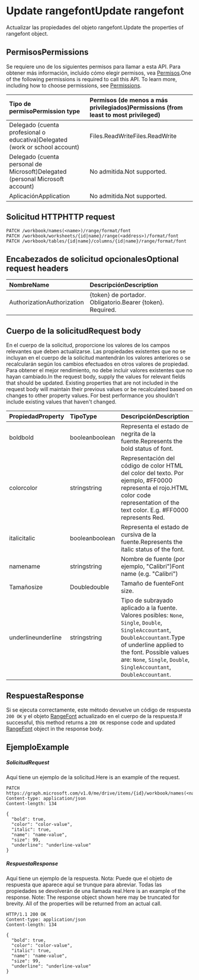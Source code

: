 # <a name="update-rangefont"></a><span data-ttu-id="8402c-101">Update rangefont</span><span class="sxs-lookup"><span data-stu-id="8402c-101">Update rangefont</span></span>

<span data-ttu-id="8402c-102">Actualizar las propiedades del objeto rangefont.</span><span class="sxs-lookup"><span data-stu-id="8402c-102">Update the properties of rangefont object.</span></span>
## <a name="permissions"></a><span data-ttu-id="8402c-103">Permisos</span><span class="sxs-lookup"><span data-stu-id="8402c-103">Permissions</span></span>
<span data-ttu-id="8402c-p101">Se requiere uno de los siguientes permisos para llamar a esta API. Para obtener más información, incluido cómo elegir permisos, vea [Permisos](../../../concepts/permissions_reference.md).</span><span class="sxs-lookup"><span data-stu-id="8402c-p101">One of the following permissions is required to call this API. To learn more, including how to choose permissions, see [Permissions](../../../concepts/permissions_reference.md).</span></span>

|<span data-ttu-id="8402c-106">Tipo de permiso</span><span class="sxs-lookup"><span data-stu-id="8402c-106">Permission type</span></span>      | <span data-ttu-id="8402c-107">Permisos (de menos a más privilegiados)</span><span class="sxs-lookup"><span data-stu-id="8402c-107">Permissions (from least to most privileged)</span></span>              |
|:--------------------|:---------------------------------------------------------|
|<span data-ttu-id="8402c-108">Delegado (cuenta profesional o educativa)</span><span class="sxs-lookup"><span data-stu-id="8402c-108">Delegated (work or school account)</span></span> | <span data-ttu-id="8402c-109">Files.ReadWrite</span><span class="sxs-lookup"><span data-stu-id="8402c-109">Files.ReadWrite</span></span>    |
|<span data-ttu-id="8402c-110">Delegado (cuenta personal de Microsoft)</span><span class="sxs-lookup"><span data-stu-id="8402c-110">Delegated (personal Microsoft account)</span></span> | <span data-ttu-id="8402c-111">No admitida.</span><span class="sxs-lookup"><span data-stu-id="8402c-111">Not supported.</span></span>    |
|<span data-ttu-id="8402c-112">Aplicación</span><span class="sxs-lookup"><span data-stu-id="8402c-112">Application</span></span> | <span data-ttu-id="8402c-113">No admitida.</span><span class="sxs-lookup"><span data-stu-id="8402c-113">Not supported.</span></span> |

## <a name="http-request"></a><span data-ttu-id="8402c-114">Solicitud HTTP</span><span class="sxs-lookup"><span data-stu-id="8402c-114">HTTP request</span></span>
<!-- { "blockType": "ignored" } -->
```http
PATCH /workbook/names(<name>)/range/format/font
PATCH /workbook/worksheets/{id|name}/range(<address>)/format/font
PATCH /workbook/tables/{id|name}/columns/{id|name}/range/format/font
```
## <a name="optional-request-headers"></a><span data-ttu-id="8402c-115">Encabezados de solicitud opcionales</span><span class="sxs-lookup"><span data-stu-id="8402c-115">Optional request headers</span></span>
| <span data-ttu-id="8402c-116">Nombre</span><span class="sxs-lookup"><span data-stu-id="8402c-116">Name</span></span>       | <span data-ttu-id="8402c-117">Descripción</span><span class="sxs-lookup"><span data-stu-id="8402c-117">Description</span></span>|
|:-----------|:-----------|
| <span data-ttu-id="8402c-118">Authorization</span><span class="sxs-lookup"><span data-stu-id="8402c-118">Authorization</span></span>  | <span data-ttu-id="8402c-p102">{token} de portador. Obligatorio.</span><span class="sxs-lookup"><span data-stu-id="8402c-p102">Bearer {token}. Required.</span></span> |

## <a name="request-body"></a><span data-ttu-id="8402c-121">Cuerpo de la solicitud</span><span class="sxs-lookup"><span data-stu-id="8402c-121">Request body</span></span>
<span data-ttu-id="8402c-p103">En el cuerpo de la solicitud, proporcione los valores de los campos relevantes que deben actualizarse. Las propiedades existentes que no se incluyan en el cuerpo de la solicitud mantendrán los valores anteriores o se recalcularán según los cambios efectuados en otros valores de propiedad. Para obtener el mejor rendimiento, no debe incluir valores existentes que no hayan cambiado.</span><span class="sxs-lookup"><span data-stu-id="8402c-p103">In the request body, supply the values for relevant fields that should be updated. Existing properties that are not included in the request body will maintain their previous values or be recalculated based on changes to other property values. For best performance you shouldn't include existing values that haven't changed.</span></span>

| <span data-ttu-id="8402c-125">Propiedad</span><span class="sxs-lookup"><span data-stu-id="8402c-125">Property</span></span>     | <span data-ttu-id="8402c-126">Tipo</span><span class="sxs-lookup"><span data-stu-id="8402c-126">Type</span></span>   |<span data-ttu-id="8402c-127">Descripción</span><span class="sxs-lookup"><span data-stu-id="8402c-127">Description</span></span>|
|:---------------|:--------|:----------|
|<span data-ttu-id="8402c-128">bold</span><span class="sxs-lookup"><span data-stu-id="8402c-128">bold</span></span>|<span data-ttu-id="8402c-129">boolean</span><span class="sxs-lookup"><span data-stu-id="8402c-129">boolean</span></span>|<span data-ttu-id="8402c-130">Representa el estado de negrita de la fuente.</span><span class="sxs-lookup"><span data-stu-id="8402c-130">Represents the bold status of font.</span></span>|
|<span data-ttu-id="8402c-131">color</span><span class="sxs-lookup"><span data-stu-id="8402c-131">color</span></span>|<span data-ttu-id="8402c-132">string</span><span class="sxs-lookup"><span data-stu-id="8402c-132">string</span></span>|<span data-ttu-id="8402c-p104">Representación del código de color HTML del color del texto. Por ejemplo, #FF0000 representa el rojo.</span><span class="sxs-lookup"><span data-stu-id="8402c-p104">HTML color code representation of the text color. E.g. #FF0000 represents Red.</span></span>|
|<span data-ttu-id="8402c-136">italic</span><span class="sxs-lookup"><span data-stu-id="8402c-136">italic</span></span>|<span data-ttu-id="8402c-137">boolean</span><span class="sxs-lookup"><span data-stu-id="8402c-137">boolean</span></span>|<span data-ttu-id="8402c-138">Representa el estado de cursiva de la fuente.</span><span class="sxs-lookup"><span data-stu-id="8402c-138">Represents the italic status of the font.</span></span>|
|<span data-ttu-id="8402c-139">name</span><span class="sxs-lookup"><span data-stu-id="8402c-139">name</span></span>|<span data-ttu-id="8402c-140">string</span><span class="sxs-lookup"><span data-stu-id="8402c-140">string</span></span>|<span data-ttu-id="8402c-141">Nombre de fuente (por ejemplo, "Calibri")</span><span class="sxs-lookup"><span data-stu-id="8402c-141">Font name (e.g. "Calibri")</span></span>|
|<span data-ttu-id="8402c-142">Tamaño</span><span class="sxs-lookup"><span data-stu-id="8402c-142">size</span></span>|<span data-ttu-id="8402c-143">Double</span><span class="sxs-lookup"><span data-stu-id="8402c-143">double</span></span>|<span data-ttu-id="8402c-144">Tamaño de fuente</span><span class="sxs-lookup"><span data-stu-id="8402c-144">Font size.</span></span>|
|<span data-ttu-id="8402c-145">underline</span><span class="sxs-lookup"><span data-stu-id="8402c-145">underline</span></span>|<span data-ttu-id="8402c-146">string</span><span class="sxs-lookup"><span data-stu-id="8402c-146">string</span></span>|<span data-ttu-id="8402c-p105">Tipo de subrayado aplicado a la fuente. Valores posibles: `None`, `Single`, `Double`, `SingleAccountant`, `DoubleAccountant`.</span><span class="sxs-lookup"><span data-stu-id="8402c-p105">Type of underline applied to the font. Possible values are: `None`, `Single`, `Double`, `SingleAccountant`, `DoubleAccountant`.</span></span>|

## <a name="response"></a><span data-ttu-id="8402c-149">Respuesta</span><span class="sxs-lookup"><span data-stu-id="8402c-149">Response</span></span>

<span data-ttu-id="8402c-150">Si se ejecuta correctamente, este método devuelve un código de respuesta `200 OK` y el objeto [RangeFont](../resources/rangefont.md) actualizado en el cuerpo de la respuesta.</span><span class="sxs-lookup"><span data-stu-id="8402c-150">If successful, this method returns a `200 OK` response code and updated [RangeFont](../resources/rangefont.md) object in the response body.</span></span>
## <a name="example"></a><span data-ttu-id="8402c-151">Ejemplo</span><span class="sxs-lookup"><span data-stu-id="8402c-151">Example</span></span>
##### <a name="request"></a><span data-ttu-id="8402c-152">Solicitud</span><span class="sxs-lookup"><span data-stu-id="8402c-152">Request</span></span>
<span data-ttu-id="8402c-153">Aquí tiene un ejemplo de la solicitud.</span><span class="sxs-lookup"><span data-stu-id="8402c-153">Here is an example of the request.</span></span>
<!-- {
  "blockType": "request",
  "name": "update_rangefont"
}-->
```http
PATCH https://graph.microsoft.com/v1.0/me/drive/items/{id}/workbook/names(<name>)/range/format/font
Content-type: application/json
Content-length: 134

{
  "bold": true,
  "color": "color-value",
  "italic": true,
  "name": "name-value",
  "size": 99,
  "underline": "underline-value"
}
```
##### <a name="response"></a><span data-ttu-id="8402c-154">Respuesta</span><span class="sxs-lookup"><span data-stu-id="8402c-154">Response</span></span>
<span data-ttu-id="8402c-p106">Aquí tiene un ejemplo de la respuesta. Nota: Puede que el objeto de respuesta que aparece aquí se trunque para abreviar. Todas las propiedades se devolverán de una llamada real.</span><span class="sxs-lookup"><span data-stu-id="8402c-p106">Here is an example of the response. Note: The response object shown here may be truncated for brevity. All of the properties will be returned from an actual call.</span></span>
<!-- {
  "blockType": "response",
  "truncated": true,
  "@odata.type": "microsoft.graph.rangeFont"
} -->
```http
HTTP/1.1 200 OK
Content-type: application/json
Content-length: 134

{
  "bold": true,
  "color": "color-value",
  "italic": true,
  "name": "name-value",
  "size": 99,
  "underline": "underline-value"
}
```

<!-- uuid: 8fcb5dbc-d5aa-4681-8e31-b001d5168d79
2015-10-25 14:57:30 UTC -->
<!-- {
  "type": "#page.annotation",
  "description": "Update rangefont",
  "keywords": "",
  "section": "documentation",
  "tocPath": ""
}-->